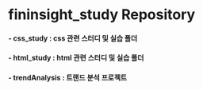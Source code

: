 # fininsight_study Repository

#### - css_study : css 관련 스터디 및 실습 폴더

#### - html_study : html 관련 스터디 및 실습 폴더

#### - trendAnalysis : 트랜드 분석 프로젝트 
